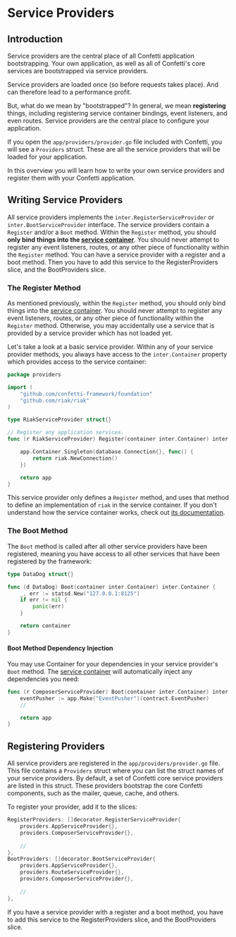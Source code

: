 # Service Providers

## Introduction

Service providers are the central place of all Confetti application bootstrapping. Your own application, as well as all of Confetti's core services are bootstrapped via service providers.

Service providers are loaded once (so before requests takes place). And can therefore lead to a performance profit.

But, what do we mean by "bootstrapped"? In general, we mean **registering** things, including registering service container bindings, event listeners, and even routes. Service providers are the central place to configure your application.

If you open the `app/providers/provider.go` file included with Confetti, you will see a `Providers` struct. These are all the service providers that will be loaded for your application.

In this overview you will learn how to write your own service providers and register them with your Confetti application.

## Writing Service Providers

All service providers implements the `inter.RegisterServiceProvider` or `inter.BootServiceProvider` interface. The service providers contain a `Register` and/or a `Boot` method. Within the `Register` method, you should **only bind things into the [service container](/docs/{{version}}/container)**. You should never attempt to register any event listeners, routes, or any other piece of functionality within the `Register` method. You can have a service provider with a register and a boot method. Then you have to add this service to the RegisterProviders slice, and the BootProviders slice.

### The Register Method

As mentioned previously, within the `Register` method, you should only bind things into the [service container](/docs/{{version}}/container). You should never attempt to register any event listeners, routes, or any other piece of functionality within the `Register` method. Otherwise, you may accidentally use a service that is provided by a service provider which has not loaded yet.

Let's take a look at a basic service provider. Within any of your service provider methods, you always have access to the `inter.Container` property which provides access to the service container:

``` go
package providers

import (
    "github.com/confetti-framework/foundation"
    "github.com/riak/riak"
)

type RiakServiceProvider struct{}

// Register any application services.
func (r RiakServiceProvider) Register(container inter.Container) inter.Container {

    app.Container.Singleton(database.Connection{}, func() {
        return riak.NewConnection()
    })

    return app
}
```

This service provider only defines a `Register` method, and uses that method to define an implementation of `riak` in the service container. If you don't understand how the service container works, check out [its documentation](/docs/{{version}}/container).

### The Boot Method

The `Boot` method is called after all other service providers have been registered, meaning you have access to all other
services that have been registered by the framework:

``` go
type DataDog struct{}

func (d DataDog) Boot(container inter.Container) inter.Container {
    _, err := statsd.New("127.0.0.1:8125")
    if err != nil {
        panic(err)
    }

    return container
}
```

#### Boot Method Dependency Injection

You may use Container for your dependencies in your service provider's `Boot` method. The [service container](/docs/{{version}}/container) will automatically inject any dependencies you need:

``` go
func (r ComposerServiceProvider) Boot(container inter.Container) inter.Container {
    eventPusher := app.Make("EventPusher")(contract.EventPusher)
    //

    return app
}
````

## Registering Providers

All service providers are registered in the `app/providers/provider.go` file. This file contains a `Providers` struct where you can list the struct names of your service providers. By default, a set of Confetti core service providers are listed in this struct. These providers bootstrap the core Confetti components, such as the mailer, queue, cache, and others.

To register your provider, add it to the slices:

``` go
RegisterProviders: []decorator.RegisterServiceProvider{
    providers.AppServiceProvider{},
    providers.ComposerServiceProvider{},
    
    //
},
BootProviders: []decorator.BootServiceProvider{
    providers.AppServiceProvider{},
    providers.RouteServiceProvider{},
    providers.ComposerServiceProvider{},
    
    //
},
```
    
If you have a service provider with a register and a boot method, you have to add this service to the RegisterProviders slice, and the BootProviders slice.
